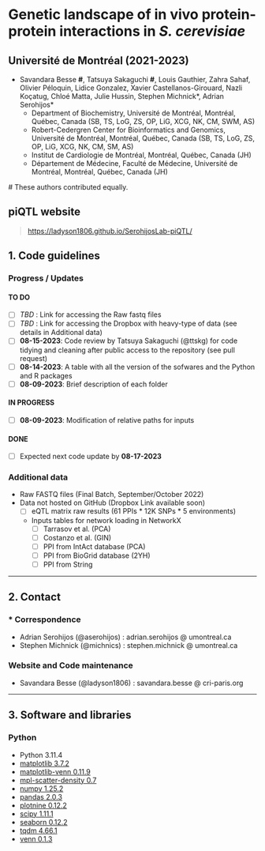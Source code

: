 # Genetic landscape of in vivo protein-protein interactions in _S. cerevisiae_

## __Université de Montréal (2021-2023)__

- Savandara Besse __#__, Tatsuya Sakaguchi __#__, Louis Gauthier, Zahra Sahaf, Olivier Péloquin, Lidice Gonzalez, Xavier Castellanos-Girouard, Nazli Koçatug, Chloé Matta, Julie Hussin, Stephen Michnick\*, Adrian Serohijos\*
  - Department of Biochemistry, Université de Montréal, Montréal, Québec, Canada (SB, TS, LoG, ZS, OP, LiG, XCG, NK, CM, SWM, AS)
  - Robert-Cedergren Center for Bioinformatics and Genomics, Université de Montréal, Montréal, Québec, Canada (SB, TS, LoG, ZS, OP, LiG, XCG, NK, CM, SM, AS)
  - Institut de Cardiologie de Montréal, Montréal, Québec, Canada (JH)
  - Département de Médecine, Faculté de Médecine, Université de Montréal, Montréal, Québec, Canada (JH)
  
\# These authors contributed equally. 

## piQTL website

> https://ladyson1806.github.io/SerohijosLab-piQTL/

## 1. Code guidelines

### Progress / Updates

#### TO DO

- [ ] _TBD_ : Link for accessing the Raw fastq files
- [ ] _TBD_ : Link for accessing the Dropbox with heavy-type of data (see details in Additional data)
- [ ] __08-15-2023__: Code review by Tatsuya Sakaguchi (@ttskg) for code tidying and cleaning after public access to the repository (see pull request)
- [ ] __08-14-2023__: A table with all the version of the sofwares and the Python and R packages
- [ ] __08-09-2023__: Brief description of each folder

#### IN PROGRESS 

- [ ] __08-09-2023__: Modification of relative paths for inputs

#### DONE

- [ ] Expected next code update by __08-17-2023__

### Additional data

- Raw FASTQ files (Final Batch, September/October 2022)
- Data not hosted on GitHub (Dropbox Link available soon)
  - [ ] eQTL matrix raw results (61 PPIs * 12K SNPs * 5 environments)
  - Inputs tables for network loading in NetworkX
    - [ ] Tarrasov et al. (PCA)
    - [ ] Costanzo et al. (GIN)
    - [ ] PPI from IntAct database (PCA)
    - [ ] PPI from BioGrid database (2YH)
    - [ ] PPI from String

____

## 2. Contact 

### \* Correspondence
- Adrian Serohijos (@aserohijos) : adrian.serohijos @ umontreal.ca
- Stephen Michnick (@michnics) : stephen.michnick @ umontreal.ca

### Website and Code maintenance
- Savandara Besse (@ladyson1806) : savandara.besse @ cri-paris.org

____

## 3. Software and libraries

### Python

- Python 3.11.4
- [matplotlib 3.7.2](https://pypi.org/project/matplotlib/)
- [matplotlib-venn 0.11.9](https://pypi.org/project/matplotlib-venn/)
- [mpl-scatter-density 0.7](https://pypi.org/project/mpl-scatter-density/)
- [numpy 1.25.2](https://pypi.org/project/numpy/)
- [pandas 2.0.3](https://pypi.org/project/pandas/)
- [plotnine 0.12.2](https://pypi.org/project/plotnine/)
- [scipy 1.11.1](https://pypi.org/project/scipy/)
- [seaborn 0.12.2](https://pypi.org/project/seaborn/)
- [tqdm 4.66.1](https://pypi.org/project/tqdm/)
- [venn 0.1.3](https://pypi.org/project/venn/)
